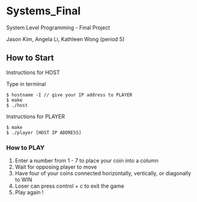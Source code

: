 # Systems_Final
System Level Programming - Final Project

Jason Kim, Angela Li, Kathleen Wong (period 5)

## How to Start

Instructions for HOST

Type in terminal
```
$ hostname -I // give your IP address to PLAYER
$ make
$ ./host
```
Instructions for PLAYER
```
$ make
$ ./player [HOST IP ADDRESS]
```

### How to PLAY

1. Enter a number from 1 - 7 to place your coin into a column
2. Wait for opposing player to move
3. Have four of your coins connected horizontally, vertically, or diagonally to WIN
4. Loser can press control + c to exit the game
5. Play again !
